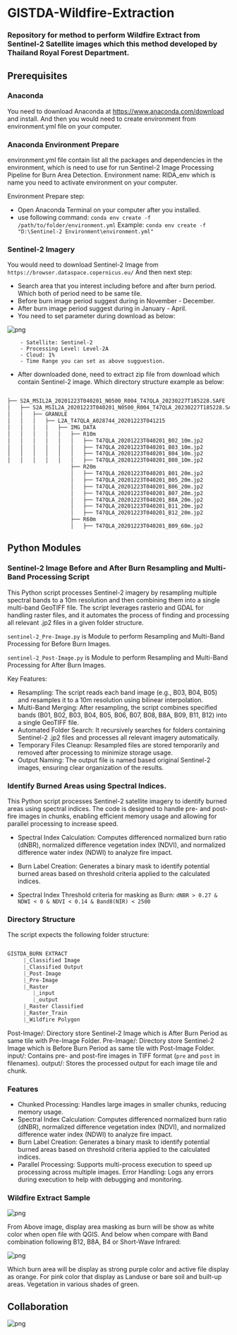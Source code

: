 # GISTDA-Wildfire-Extraction

### Repository for method to perform Wildfire Extract from Sentinel-2 Satellite images which this method developed by Thailand Royal Forest Department.

## Prerequisites
### Anaconda
You need to download Anaconda at https://www.anaconda.com/download and install. And then you would need to create environment from environment.yml file on your computer.

### Anaconda Environment Prepare
environment.yml file contain list all the packages and dependencies in the environment, which is need to use for run Sentinel-2 Image Processing Pipeline for Burn Area Detection.
Environment name: RIDA_env which is name you need to activate environment on your computer.

Environment Prepare step:
- Open Anaconda Terminal on your computer after you installed.
- use following command: ```conda env create -f /path/to/folder/environment.yml```
Example: ```conda env create -f "D:\Sentinel-2 Environment\environment.yml"```

### Sentinel-2 Imagery
You would need to download Sentinel-2 Image from ```https://browser.dataspace.copernicus.eu/``` And then next step:
- Search area that you interest including before and after burn period. Which both of period need to be same tile.
- Before burn image period suggest during in November - December.
- After burn image period suggest during in January - April.
- You need to set parameter during download as below:

![png](Sentinel-2_Search.png)

        - Satellite: Sentinel-2
        - Processing Level: Level-2A
        - Cloud: 1%
        - Time Range you can set as above sugguestion.     

- After downloaded done, need to extract zip file from download which contain Sentinel-2 image. Which directory structure example as below:

```python

├── S2A_MSIL2A_20201223T040201_N0500_R004_T47QLA_20230227T185228.SAFE
│   ├── S2A_MSIL2A_20201223T040201_N0500_R004_T47QLA_20230227T185228.SAFE
│   │   ├── GRANULE
│   │   │   ├── L2A_T47QLA_A028744_20201223T041215
│   │   │   │   ├── IMG_DATA
│   │   │   │   │   ├── R10m
│   │   │   │   │   │   ├── T47QLA_20201223T040201_B02_10m.jp2
│   │   │   │   │   │   ├── T47QLA_20201223T040201_B03_10m.jp2
│   │   │   │   │   │   ├── T47QLA_20201223T040201_B04_10m.jp2
│   │   │   │   │   │   ├── T47QLA_20201223T040201_B08_10m.jp2
                    ├── R20m
                    │   ├── T47QLA_20201223T040201_B01_20m.jp2
                    │   ├── T47QLA_20201223T040201_B05_20m.jp2
                    │   ├── T47QLA_20201223T040201_B06_20m.jp2
                    │   ├── T47QLA_20201223T040201_B07_20m.jp2
                    │   ├── T47QLA_20201223T040201_B8A_20m.jp2
                    │   ├── T47QLA_20201223T040201_B11_20m.jp2
                    │   ├── T47QLA_20201223T040201_B12_20m.jp2
                    ├── R60m
                    │   ├── T47QLA_20201223T040201_B09_60m.jp2
```
## Python Modules
### Sentinel-2 Image Before and After Burn Resampling and Multi-Band Processing Script
This Python script processes Sentinel-2 imagery by resampling multiple spectral bands to a 10m resolution and then combining them into a single multi-band GeoTIFF file. The script leverages rasterio and GDAL for handling raster files, and it automates the process of finding and processing all relevant .jp2 files in a given folder structure.

```sentinel-2_Pre-Image.py``` is Module to perform Resampling and Multi-Band Processing for Before Burn Images.

```sentinel-2_Post-Image.py``` is Module to perform Resampling and Multi-Band Processing for After Burn Images.

Key Features:
- Resampling: The script reads each band image (e.g., B03, B04, B05) and resamples it to a 10m resolution using bilinear interpolation.
- Multi-Band Merging: After resampling, the script combines specified bands (B01, B02, B03, B04, B05, B06, B07, B08, B8A, B09, B11, B12) into a single GeoTIFF file.
- Automated Folder Search: It recursively searches for folders containing Sentinel-2 .jp2 files and processes all relevant imagery automatically.
- Temporary Files Cleanup: Resampled files are stored temporarily and removed after processing to minimize storage usage.
- Output Naming: The output file is named based original Sentinel-2 images, ensuring clear organization of the results.

### Identify Burned Areas using Spectral Indices.

This Python script processes Sentinel-2 satellite imagery to identify burned areas using spectral indices. The code is designed to handle pre- and post-fire images in chunks, enabling efficient memory usage and allowing for parallel processing to increase speed.

- Spectral Index Calculation: Computes differenced normalized burn ratio (dNBR), normalized difference vegetation index (NDVI), and normalized difference water index (NDWI) to analyze fire impact.

- Burn Label Creation: Generates a binary mask to identify potential burned areas based on threshold criteria applied to the calculated indices. 

- Spectral Index Threshold criteria for masking as Burn: ```dNBR > 0.27 & NDWI < 0 & NDVI < 0.14 & Band8(NIR) < 2500```

### Directory Structure
The script expects the following folder structure:

```python

GISTDA_BURN EXTRACT
     |_Classified Image
     |_Classified Output
     |_Post-Image
     |_Pre-Image
     |_Raster
        |_input
        |_output
     |_Raster Classified
     |_Raster_Train
     |_Wildfire Polygon
```

Post-Image/: Directory store Sentinel-2 Image which is After Burn Period as same tile with Pre-Image Folder.
Pre-Image/: Directory store Sentinel-2 Image which is Before Burn Period as same tile with Post-Image Folder.
input/: Contains pre- and post-fire images in TIFF format (```pre``` and ```post``` in filenames).
output/: Stores the processed output for each image tile and chunk.

### Features
- Chunked Processing: Handles large images in smaller chunks, reducing memory usage.
- Spectral Index Calculation: Computes differenced normalized burn ratio (dNBR), normalized difference vegetation index (NDVI), and normalized difference water index (NDWI) to analyze fire impact.
- Burn Label Creation: Generates a binary mask to identify potential burned areas based on threshold criteria applied to the calculated indices.
- Parallel Processing: Supports multi-process execution to speed up processing across multiple images.
Error Handling: Logs any errors during execution to help with debugging and monitoring.

### Wildfire Extract Sample
![png](Wildfire_Extract_Sample.png)

From Above image, display area masking as burn will be show as white color when open file with QGIS. And below when compare with Band combination following B12, B8A, B4 or Short-Wave Infrared:

![png](Band_Combination_Example.png)

Which burn area will be display as strong purple color and active file display as orange. For pink color that display as Landuse or bare soil and built-up areas. Vegetation in various shades of green.

## Collaboration

![png](verythank.png)
